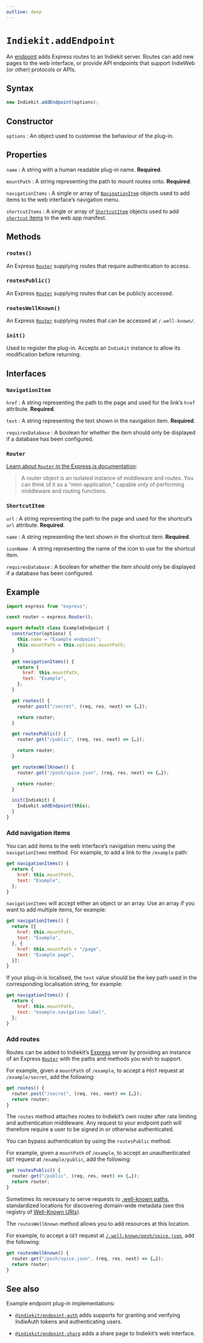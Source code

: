 ```yaml
---
outline: deep
---
```


# `Indiekit.addEndpoint`

An [endpoint](../../concepts.md#endpoint) adds Express routes to an Indiekit server. Routes can add new pages to the web interface, or provide API endpoints that support IndieWeb (or other) protocols or APIs.

## Syntax

```js
new Indiekit.addEndpoint(options);
```

## Constructor

`options`
: An object used to customise the behaviour of the plug-in.

## Properties

`name`
: A string with a human readable plug-in name. **Required**.

`mountPath`
: A string representing the path to mount routes onto. **Required**.

`navigationItems`
: A single or array of [`NavigationItem`](#navigationitem) objects used to add items to the web interface’s navigation menu.

`shortcutItems`
: A single or array of [`ShortcutItem`](#shortcutitem) objects used to add [`shortcut` items](https://developer.mozilla.org/en-US/docs/Web/Manifest/shortcuts) to the web app manifest.

## Methods

### `routes()`

An Express [`Router`](#router) supplying routes that require authentication to access.

### `routesPublic()`

An Express [`Router`](#router) supplying routes that can be publicly accessed.

### `routesWellKnown()`

An Express [`Router`](#router) supplying routes that can be accessed at `/.well-known/`.

### `init()`

Used to register the plug-in. Accepts an `Indiekit` instance to allow its modification before returning.

## Interfaces

### `NavigationItem`

`href`
: A string representing the path to the page and used for the link’s `href` attribute. **Required**.

`text`
: A string representing the text shown in the navigation item. **Required**.

`requiresDatabase`
: A boolean for whether the item should only be displayed if a database has been configured.

### `Router`

[Learn about `Router` in the Express.js documentation](https://expressjs.com/en/4x/api.html#router):

> A router object is an isolated instance of middleware and routes. You can think of it as a “mini-application,” capable only of performing middleware and routing functions.

### `ShortcutItem`

`url`
: A string representing the path to the page and used for the shortcut’s `url` attribute. **Required**.

`name`
: A string representing the text shown in the shortcut item. **Required**.

`iconName`
: A string representing the name of the icon to use for the shortcut item.

`requiresDatabase`
: A boolean for whether the item should only be displayed if a database has been configured.

## Example

```js
import express from "express";

const router = express.Router();

export default class ExampleEndpoint {
  constructor(options) {
    this.name = "Example endpoint";
    this.mountPath = this.options.mountPath;
  }

  get navigationItems() {
    return {
      href: this.mountPath,
      text: "Example",
    };
  }

  get routes() {
    router.post("/secret", (req, res, next) => {…});

    return router;
  }

  get routesPublic() {
    router.get("/public", (req, res, next) => {…});

    return router;
  }

  get routesWellKnown() {
    router.get("/posh/spice.json", (req, res, next) => {…});

    return router;
  }

  init(Indiekit) {
    Indiekit.addEndpoint(this);
  }
}
```

### Add navigation items

You can add items to the web interface’s navigation menu using the `navigationItems` method. For example, to add a link to the `/example` path:

```js
get navigationItems() {
  return {
    href: this.mountPath,
    text: "Example",
  };
}
```

`navigationItems` will accept either an object or an array. Use an array if you want to add multiple items, for example:

```js
get navigationItems() {
  return [{
    href: this.mountPath,
    text: "Example",
  }, {
    href: this.mountPath + "/page",
    text: "Example page",
  }];
}
```

If your plug-in is localised, the `text` value should be the key path used in the corresponding localisation string, for example:

```js
get navigationItems() {
  return {
    href: this.mountPath,
    text: "example.navigation.label",
  };
}
```

### Add routes

Routes can be added to Indiekit’s [Express](https://expressjs.com) server by providing an instance of an Express [`Router`](https://expressjs.com/en/4x/api.html#router) with the paths and methods you wish to support.

For example, given a `mountPath` of `/example`, to accept a `POST` request at `/example/secret`, add the following:

```js
get routes() {
  router.post("/secret", (req, res, next) => {…});
  return router;
}
```

The `routes` method attaches routes to Indiekit’s own router after rate limiting and authentication middleware. Any request to your endpoint path will therefore require a user to be signed in or otherwise authenticated.

You can bypass authentication by using the `routesPublic` method.

For example, given a `mountPath` of `/example`, to accept an unauthenticated `GET` request at `/example/public`, add the following:

```js
get routesPublic() {
  router.get("/public", (req, res, next) => {…});
  return router;
}
```

Sometimes its necessary to serve requests to [.well-known paths](https://tools.ietf.org/html/rfc5785), standardized locations for discovering domain-wide metadata (see this registry of [Well-Known URIs](https://www.iana.org/assignments/well-known-uris/well-known-uris.xhtml)).

The `routesWellKnown` method allows you to add resources at this location.

For example, to accept a `GET` request at [`/.well-known/posh/spice.json`](https://www.rfc-editor.org/rfc/rfc7711.html), add the following:

```js
get routesWellKnown() {
  router.get("/posh/spice.json", (req, res, next) => {…});
  return router;
}
```

## See also

Example endpoint plug-in implementations:

- [`@indiekit/endpoint-auth`](https://github.com/getindiekit/indiekit/tree/main/packages/endpoint-auth) adds supports for granting and verifying IndieAuth tokens and authenticating users.

- [`@indiekit/endpoint-share`](https://github.com/getindiekit/indiekit/tree/main/packages/endpoint-share) adds a share page to Indiekit’s web interface.
